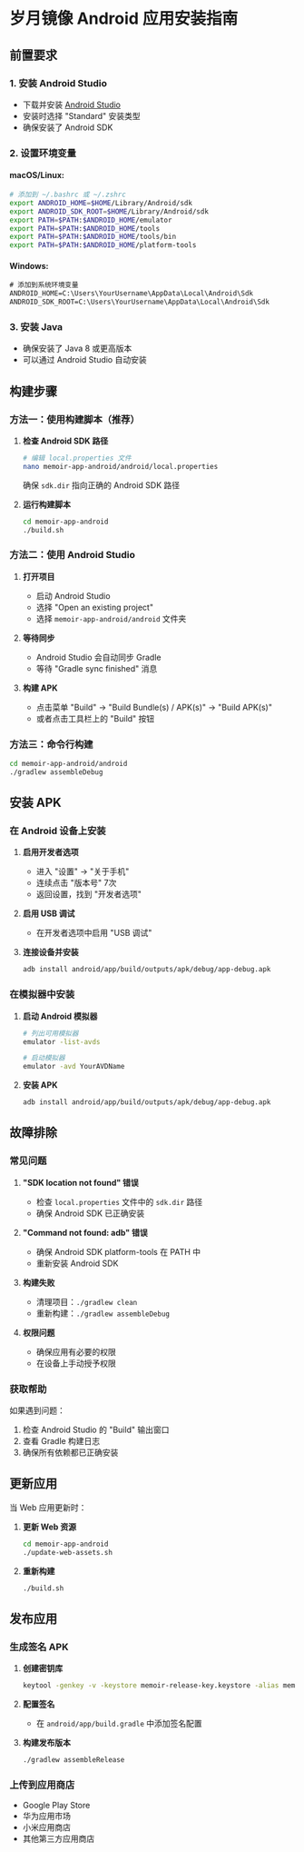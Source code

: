 # 岁月镜像 Android 应用安装指南

## 前置要求

### 1. 安装 Android Studio
- 下载并安装 [Android Studio](https://developer.android.com/studio)
- 安装时选择 "Standard" 安装类型
- 确保安装了 Android SDK

### 2. 设置环境变量

#### macOS/Linux:
```bash
# 添加到 ~/.bashrc 或 ~/.zshrc
export ANDROID_HOME=$HOME/Library/Android/sdk
export ANDROID_SDK_ROOT=$HOME/Library/Android/sdk
export PATH=$PATH:$ANDROID_HOME/emulator
export PATH=$PATH:$ANDROID_HOME/tools
export PATH=$PATH:$ANDROID_HOME/tools/bin
export PATH=$PATH:$ANDROID_HOME/platform-tools
```

#### Windows:
```cmd
# 添加到系统环境变量
ANDROID_HOME=C:\Users\YourUsername\AppData\Local\Android\Sdk
ANDROID_SDK_ROOT=C:\Users\YourUsername\AppData\Local\Android\Sdk
```

### 3. 安装 Java
- 确保安装了 Java 8 或更高版本
- 可以通过 Android Studio 自动安装

## 构建步骤

### 方法一：使用构建脚本（推荐）

1. **检查 Android SDK 路径**
   ```bash
   # 编辑 local.properties 文件
   nano memoir-app-android/android/local.properties
   ```
   
   确保 `sdk.dir` 指向正确的 Android SDK 路径

2. **运行构建脚本**
   ```bash
   cd memoir-app-android
   ./build.sh
   ```

### 方法二：使用 Android Studio

1. **打开项目**
   - 启动 Android Studio
   - 选择 "Open an existing project"
   - 选择 `memoir-app-android/android` 文件夹

2. **等待同步**
   - Android Studio 会自动同步 Gradle
   - 等待 "Gradle sync finished" 消息

3. **构建 APK**
   - 点击菜单 "Build" -> "Build Bundle(s) / APK(s)" -> "Build APK(s)"
   - 或者点击工具栏上的 "Build" 按钮

### 方法三：命令行构建

```bash
cd memoir-app-android/android
./gradlew assembleDebug
```

## 安装 APK

### 在 Android 设备上安装

1. **启用开发者选项**
   - 进入 "设置" -> "关于手机"
   - 连续点击 "版本号" 7次
   - 返回设置，找到 "开发者选项"

2. **启用 USB 调试**
   - 在开发者选项中启用 "USB 调试"

3. **连接设备并安装**
   ```bash
   adb install android/app/build/outputs/apk/debug/app-debug.apk
   ```

### 在模拟器中安装

1. **启动 Android 模拟器**
   ```bash
   # 列出可用模拟器
   emulator -list-avds
   
   # 启动模拟器
   emulator -avd YourAVDName
   ```

2. **安装 APK**
   ```bash
   adb install android/app/build/outputs/apk/debug/app-debug.apk
   ```

## 故障排除

### 常见问题

1. **"SDK location not found" 错误**
   - 检查 `local.properties` 文件中的 `sdk.dir` 路径
   - 确保 Android SDK 已正确安装

2. **"Command not found: adb" 错误**
   - 确保 Android SDK platform-tools 在 PATH 中
   - 重新安装 Android SDK

3. **构建失败**
   - 清理项目：`./gradlew clean`
   - 重新构建：`./gradlew assembleDebug`

4. **权限问题**
   - 确保应用有必要的权限
   - 在设备上手动授予权限

### 获取帮助

如果遇到问题：
1. 检查 Android Studio 的 "Build" 输出窗口
2. 查看 Gradle 构建日志
3. 确保所有依赖都已正确安装

## 更新应用

当 Web 应用更新时：

1. **更新 Web 资源**
   ```bash
   cd memoir-app-android
   ./update-web-assets.sh
   ```

2. **重新构建**
   ```bash
   ./build.sh
   ```

## 发布应用

### 生成签名 APK

1. **创建密钥库**
   ```bash
   keytool -genkey -v -keystore memoir-release-key.keystore -alias memoir -keyalg RSA -keysize 2048 -validity 10000
   ```

2. **配置签名**
   - 在 `android/app/build.gradle` 中添加签名配置

3. **构建发布版本**
   ```bash
   ./gradlew assembleRelease
   ```

### 上传到应用商店

- Google Play Store
- 华为应用市场
- 小米应用商店
- 其他第三方应用商店
